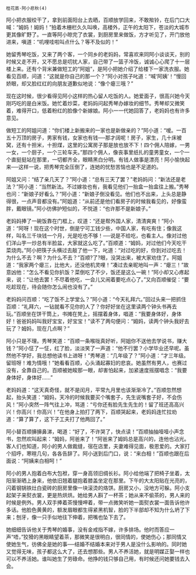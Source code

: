     桂花蒸·阿小悲秋(4) 

   阿小把衣服绞干了，拿到前面阳台上去晒，百顺放学回来，不敢揿铃，在后门口大喊：“姆妈！姆妈！”拍着木栅栏久久叫唤，高楼外，正午的太阳下，苍淡的大城市更其像旷野了。一直等阿小晾完了衣裳，到厨房里来做饭，方才听见了，开门放他进来，嗔道：“叽哩哇啦叫点什么？等不及似的！”

   她留秀琴吃饭，又来了两个客，一个同乡的老妈妈，常喜欢来同阿小谈谈天，别的时候又走不开，又不愿总是叨扰人家，自己带了一篮子冷饭，诚诚心心爬了十一层楼上来。还有个背米兼做短工的“阿姐”，是阿小把她介绍了给楼下一家洗衣服。她看见百顺，问道：“这就是你自己的那一个？”阿小对孩子叱道：“喊‘阿姨’！”慢回娇眼，却又脸红红的向朋友道歉似地说：“像个瘪三哦？”

   现在这时候，很少看得见阿小这样的热心留人吃饭的人。她爱面子，很高兴她今天刚巧吃的是白米饭。她忙着炒菜，老妈妈问起秀琴办嫁妆的细节。秀琴却又微笑着，难得开口，低着粉红的脸像个新嫁娘。阿小一一代她回答了，老妈妈也有许多意见。

   做短工的阿姐问道：“你们楼上新搬来的一家也是新做亲的？”阿小道：“嗳。一百五十万顶的房子，男家有钱，女家也有钱──那才阔呢！房子，家生，几十床被窝，还有十担米，十担煤，这里的公寓房子那是放也放不下！四个佣人陪嫁，一男一女，一个厨子，一个三轮车夫。”那四个佣人，像丧事里纸扎的童男童女，一个一个直挺挺站在那里，一切都齐全，眼睛黑白分明。有钱人做事是漂亮！阿小愉快起来──这样一说，把秀琴完全压倒了，连她的忧愁苦恼也是不足道的。

   阿姐又问：“结了亲几天了？”阿小道：“总有三天了罢？”老妈妈问：“新法还是老法？”阿小道：“当然新法。不过嫁妆也有，我看见他们一抬盒一抬盒往上搬。”秀琴也问：“新娘子好看么？”阿小道：“新娘子倒没看见。他们也不出来，上头总是静得很，一点声音都没有。”阿姐道：“从前还是他们看房子的时候我看见的，好像蛮胖，戴眼镜。”阿小彷佛护短似的，不悦道：“也许那不是新娘子。”

   老妈妈捧了一碗饭靠在门框上，叹道：“还是帮外国人家，清清爽爽！”阿小道：“阿呀！现在这个时世，倒是宁可工钱少些，中国人家，有吃有住；像我这样，叫名三千块钱一个月，光是吃也不够！──说是不给吃，也看主人。像对过他们洋山芋一炒总有半脸盆，大家就这么吃了。”百顺道：“姆妈，对过他们今天吃干菜烧肉。”阿小把筷子头横过去敲了他一下，叱道：“对过吃的好，你到对过吃去！为什么不去？啊？为什么不去？”百顺?了?眼，没哭出来，被大家劝住了。阿姐道：“我家两个瘪三，比他大，还没他机灵哩！”凑过去亲昵地叫一声：“瘪三！”故意凶他：“怎么不看见你扒饭？菜倒吃了不少，饭还是这么一碗！”阿小却又心疼起来，说：“让他去罢！不尽着他吃，一会儿又闹着要吃点心了。”又向百顺催促：“要吃趁现在，待会随你怎么闹也没有了。”

   老妈妈问百顺：“吃了饭不上学堂么？”阿小道：“今天礼拜六。”回过头来一把抓住百顺：“礼拜六，一钻就看不见你的人了？你好好坐在这里读两个钟头书再去玩。”百顺坐在饼干筒上，书摊在凳上，摇摆着身体，唱道：“我要身体好，身体好！爸爸妈妈叫我好宝宝，好宝宝！”读不了两句便问：“姆妈，读两个钟头我好去玩了？姆妈，现在几点啊？”

   阿小只是不理。秀琴笑道：“百顺一条喉咙真好听，阿姐你不送他去学说书，赚大钱？”阿小怔了一怔，红了脸，淡淡笑了一声道：“他不行罢？小学毕业还早呢。虽然他不学好，我总想他读书上进呀！”秀琴道：“几年级了？”阿小道：“才三年级。留班呀！难为情哦！”她看看百顺，心头涌起寡妇的悲哀。她虽然有男人，也赛过没有，全靠自己的。百顺被她睃那一眼，却害怕起来，加紧速度摇摆唱念：“我要身体好，身体好……”

   老妈妈道：“这天真奇怪，就不是闰月，平常九月里也该渐渐冷了。”百顺忽然想起，抬头笑道：“姆妈，天冷的时候我要买个嘴套子，先生说嘴套子好，不会伤风！”阿小突然一阵气往上冲，骂道：“亏你还有脸先生先生的！留了班还高高兴兴！你高兴！你高兴！”在他身上拍打了两下，百顺哭起来，老妈妈连忙拉劝道：“算了算了，这下子工夫打了他两回了。”

   阿小替百顺擤擤鼻涕，喝道：“好了，不许哭了，快点读！”百顺抽抽噎噎小声念书，忽然欢叫起来：“姆妈，阿爸来了！”阿爸来了姆妈总是高兴的，连他也沾光。客人们也知道，阿小的男人做裁缝，宿在店里，夫妻难得见面，极恩爱的。大家打个招呼，寒暄几句，各各告辞了。阿小送到后门口，说：“来白相！”百顺也跟在后面说：“阿姨来白相呵！”

   阿小的男人抱着白布大包袱，穿一身高领旧绸长衫。阿小给他端了把椅子坐着，太阳渐渐晒上身来，他依旧翘着腿抱着膝盖坐定在那里。下午的大太阳贴在光亮的，闪着钢锅铁灶白瓷砖的厨房里像一块滚烫的烙饼。厨房又小，没地方可躲。阿小支起架子来熨衣裳，更是热烘烘。她给男人斟了一杯茶；她从来不偷茶的，男人来的时候是例外。男人双手捧着茶慢慢呷着，带一点微笑听她一面熨衣裳一面告诉他许多话。他脸色黄黄的，额发眉眼都生得紧黑机智，脸的下半部却不知为什么坍了下来；刨牙，像一只手似地往下伸着，把嘴也坠下去了。

   她细细告诉他关于秀琴的婚事，没有金戒指不嫁，许多排场。他时而答应一声“唔，”狡猾的黑眼睛望着茶，那微笑是很明白，很同情的，使她伤心；那同情又使她生气，彷佛全是她的事──结婚不结婚本来对于男人是没什么影响的。同时她又觉得无味，孩子都这么大了，还去想那些。男人不养活她，就是明媒正娶一样也可以不养活她。谁叫她生了劳碌命。他挣的钱只够自己用，有时候还问她要钱去入会。

